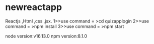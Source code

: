 # newreactapp
Reactjs ,Html ,css ,jsx. 
1>>use command = >cd quizapplogin 
2>>use command = >npm install 
3>>use command = >npm start

node version:v16.13.0 npm version:8.1.0
